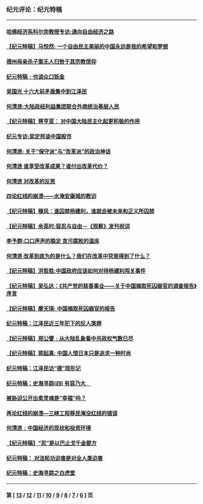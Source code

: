 ### 纪元评论：纪元特稿
---
#### [哈佛经济系科尔奈教授专访:通向自由经济之路](../../pages/nsc424/n191402.md) 
#### [【纪元特稿】马悦然: 一个自由民主美丽的中国永远是我的希望和梦想](../../pages/nsc424/n191016.md) 
#### [德州母亲杀子案无人归咎于其宗教信仰](../../pages/nsc424/n190333.md) 
#### [纪元特稿﹕也谈众口铄金](../../pages/nsc424/n190211.md) 
#### [吴国光  十六大前矛盾集中到江泽民](../../pages/nsc424/n189407.md) 
#### [何清涟:大陆政经利益集团联合外商统治基层人民](../../pages/nsc424/n189332.md) 
#### [【纪元特稿】蒋亨蓝： 对中国大陆民主化起更积极的作用](../../pages/nsc424/n188830.md) 
#### [纪元专访:梁定邦谈中国股市](../../pages/nsc424/n188484.md) 
#### [何清涟: 关于“保守派”与“改革派”的政治神话](../../pages/nsc424/n188052.md) 
#### [何清涟 谁享受改革成果？谁付出改革代价？](../../pages/nsc424/n187786.md) 
#### [何清涟 对改革的反思](../../pages/nsc424/n187672.md) 
#### [四论红线的崩溃——水淹安康城的教训](../../pages/nsc424/n187450.md) 
#### [【纪元特稿】穆风：谁囚禁杨建利，谁就会被未来和正义所囚禁](../../pages/nsc424/n187426.md) 
#### [【纪元特稿】余英时:容忍与自由－《观察》发刊祝词](../../pages/nsc424/n187425.md) 
#### [李予群:口口声声的稳定 贪污腐败的温床](../../pages/nsc424/n187398.md) 
#### [何清涟  改革到底为的是什么？我们在改革中究竟得到了什么？](../../pages/nsc424/n187397.md) 
#### [【纪元特稿】洪哲胜:中国政府应该如何对待杨建利闯关事件](../../pages/nsc424/n186959.md) 
#### [【纪元特稿】吴弘达：《共产党的慈善事业——关于中国摘取死囚器官的调查报告》序言](../../pages/nsc424/n186126.md) 
#### [【纪元特稿】廖天琪: 中国摘取死囚器官的报告](../../pages/nsc424/n185684.md) 
#### [纪元特稿：江泽民近三年犯下的反人类罪](../../pages/nsc424/n185662.md) 
#### [【纪元特稿】郑公燮﹕从大陆乱象看中共政权气数已尽](../../pages/nsc424/n184813.md) 
#### [【纪元特稿】郭起真: 中国人恨日本只是追求一种时尚](../../pages/nsc424/n184638.md) 
#### [纪元特稿：江泽民访“德”现形记](../../pages/nsc424/n184321.md) 
#### [纪元特稿：史海寻踪(四)  有容乃大　](../../pages/nsc424/n184091.md) 
#### [被胁迫公开出卖灵魂是“幸福”吗？](../../pages/nsc424/n183805.md) 
#### [再论红线的崩溃—三峡工程移民淹没红线的错误](../../pages/nsc424/n183788.md) 
#### [何清涟﹕中国经济的现状和投资环境](../../pages/nsc424/n183538.md) 
#### [【纪元特稿】“忍”是以巴止戈千金要方](../../pages/nsc424/n183141.md) 
#### [纪元特稿： 对法轮功迫害是对全人类迫害](../../pages/nsc424/n182903.md) 
#### [纪元特稿：史海寻踪之白虎堂](../../pages/nsc424/n182634.md) 

---
#### 第 [ [13](./13.md) / [12](./12.md) / [11](./11.md) / [10](./10.md) / [9](./9.md) / [8](./8.md) / [7](./7.md) / [6](./6.md) ] 页
